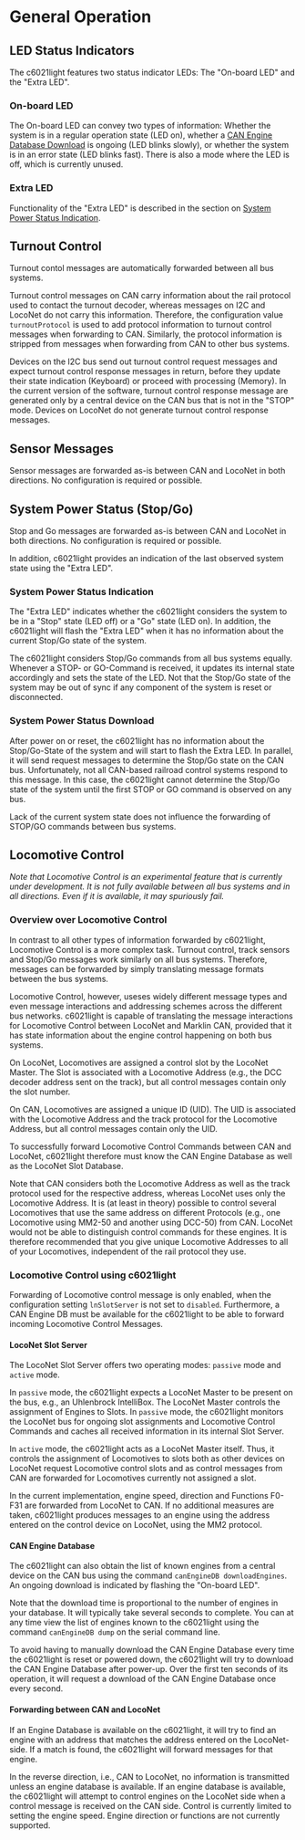 # General Operation

## LED Status Indicators

The c6021light features two status indicator LEDs: The "On-board LED" and the "Extra LED".

### On-board LED

The On-board LED can convey two types of information: Whether the system is in a regular operation state (LED on), whether a [CAN Engine Database Download](#can-engine-database) is ongoing (LED blinks slowly), or whether the system is in an error state (LED blinks fast).
There is also a mode where the LED is off, which is currently unused.

### Extra LED

Functionality of the "Extra LED" is described in the section on [System Power Status Indication](#system-power-status-indication).

## Turnout Control

Turnout contol messages are automatically forwarded between all bus systems. 

Turnout control messages on CAN carry information about the rail protocol used to contact the turnout decoder, whereas messages on I2C and LocoNet do not carry this information. Therefore, the configuration value `turnoutProtocol` is used to add protocol information to turnout control messages when forwarding to CAN. Similarly, the protocol information is stripped from messages when forwarding from CAN to other bus systems.

Devices on the I2C bus send out turnout control request messages and expect turnout control response messages in return, before they update their state indication (Keyboard) or proceed with processing (Memory). In the current version of the software, turnout control response message are generated only by a central device on the CAN bus that is not in the "STOP" mode. Devices on LocoNet do not generate turnout control response messages.

## Sensor Messages

Sensor messages are forwarded as-is between CAN and LocoNet in both directions. No configuration is required or possible.

## System Power Status (Stop/Go)

Stop and Go messages are forwarded as-is between CAN and LocoNet in both directions. No configuration is required or possible.

In addition, c6021light provides an indication of the last observed system state using the "Extra LED".

### System Power Status Indication

The "Extra LED" indicates whether the c6021light considers the system to be in a "Stop" state (LED off) or a "Go" state (LED on). In addition, the c6021light will flash the "Extra LED" when it has no information about the current Stop/Go state of the system.

The c6021light considers Stop/Go commands from all bus systems equally. Whenever a STOP- or GO-Command is received, it updates its internal state accordingly and sets the state of the LED. Not that the Stop/Go state of the system may be out of sync if any component of the system is reset or disconnected.

### System Power Status Download

After power on or reset, the c6021light has no information about the Stop/Go-State of the system and will start to flash the Extra LED. In parallel, it will send request messages to determine the Stop/Go state on the CAN bus. Unfortunately, not all CAN-based railroad control systems respond to this message. In this case, the c6021light cannot determine the Stop/Go state of the system until the first STOP or GO command is observed on any bus.

Lack of the current system state does not influence the forwarding of STOP/GO commands between bus systems.


## Locomotive Control

*Note that Locomotive Control is an experimental feature that is currently under development. It is not fully available between all bus systems and in all directions. Even if it is available, it may spuriously fail.*

### Overview over Locomotive Control

In contrast to all other types of information forwarded by c6021light, Locomotive Control is a more complex task. Turnout control, track sensors and Stop/Go messages work similarly on all bus systems. Therefore, messages can be forwarded by simply translating message formats between the bus systems. 

Locomotive Control, however, useses widely different message types and even message interactions and addressing schemes across the different bus networks. c6021light is capable of translating the message interactions for Locomotive Control between LocoNet and Marklin CAN, provided that it has state information about the engine control happening on both bus systems.

On LocoNet, Locomotives are assigned a control slot by the LocoNet Master. The Slot is associated with a Locomotive Address (e.g., the DCC decoder address sent on the track), but all control messages contain only the slot number.

On CAN, Locomotives are assigned a unique ID (UID). The UID is associated with the Locomotive Address and the track protocol for the Locomotive Address, but all control messages contain only the UID.

To successfully forward Locomotive Control Commands between CAN and LocoNet, c6021light therefore must know the CAN Engine Database as well as the LocoNet Slot Database.

Note that CAN considers both the Locomotive Address as well as the track protocol used for the respective address, whereas LocoNet uses only the Locomotive Address. It is (at least in theory) possible to control several Locomotives that use the same address on different Protocols (e.g., one Locomotive using MM2-50 and another using DCC-50) from CAN. LocoNet would not be able to distinguish control commands for these engines. It is therefore recommended that you give unique Locomotive Addresses to all of your Locomotives, independent of the rail protocol they use.


### Locomotive Control using c6021light

Forwarding of Locomotive control message is only enabled, when the configuration setting `lnSlotServer` is not set to `disabled`.
Furthermore, a CAN Engine DB must be available for the c6021light to be able to forward incoming Locomotive Control Messages.

#### LocoNet Slot Server

The LocoNet Slot Server offers two operating modes: `passive` mode and `active` mode.

In `passive` mode, the c6021light expects a LocoNet Master to be present on the bus, e.g., an Uhlenbrock IntelliBox. The LocoNet Master controls the assignment of Engines to Slots. In `passive` mode, the c6021light monitors the LocoNet bus for ongoing slot assignments and Locomotive Control Commands and caches all received information in its internal Slot Server.

In `active` mode, the c6021light acts as a LocoNet Master itself. Thus, it controls the assignment of Locomotives to slots both as other devices on LocoNet request Locomotive control slots and as control messages from CAN are forwarded for Locomotives currently not assigned a slot.

In the current implementation, engine speed, direction and Functions F0-F31 are forwarded from LocoNet to CAN. If no additional measures are taken, c6021light produces messages to an engine using the address entered on the control device on LocoNet, using the MM2 protocol.

#### CAN Engine Database

The c6021light can also obtain the list of known engines from a central device on the CAN bus using the command `canEngineDB downloadEngines`.
An ongoing download is indicated by flashing the "On-board LED".

Note that the download time is proportional to the number of engines in your database.
It will typically take several seconds to complete.
You can at any time view the list of engines known to the c6021light using the command `canEngineDB dump` on the serial command line.

To avoid having to manually download the CAN Engine Database every time the c6021light is reset or powered down, the c6021light will try to download the CAN Engine Database after power-up. Over the first ten seconds of its operation, it will request a download of the CAN Engine Database once every second.

#### Forwarding between CAN and LocoNet

If an Engine Database is available on the c6021light, it will try to find an engine with an address that matches the address entered on the LocoNet-side. If a match is found, the c6021light will forward messages for that engine.

In the reverse direction, i.e., CAN to LocoNet, no information is transmitted unless an engine database is available. If an engine database is available, the c6021light will attempt to control engines on the LocoNet side when a control message is received on the CAN side. Control is currently limited to setting the engine speed. Engine direction or functions are not currently supported. 
